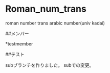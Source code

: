 # Roman_num_trans
roman number trans arabic number(univ kadai)


##メンバー

*testmember

##テスト

subブランチを作りました。
subでの変更。

